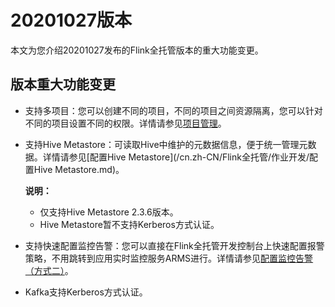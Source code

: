 # 20201027版本

本文为您介绍20201027发布的Flink全托管版本的重大功能变更。

## 版本重大功能变更

-   支持多项目：您可以创建不同的项目，不同的项目之间资源隔离，您可以针对不同的项目设置不同的权限。详情请参见[项目管理](/cn.zh-CN/Flink全托管/项目管理.md)。
-   支持Hive Metastore：可读取Hive中维护的元数据信息，便于统一管理元数据。详情请参见[配置Hive Metastore](/cn.zh-CN/Flink全托管/作业开发/配置Hive Metastore.md)。

    **说明：**

    -   仅支持Hive Metastore 2.3.6版本。
    -   Hive Metastore暂不支持Kerberos方式认证。
-   支持快速配置监控告警：您可以直接在Flink全托管开发控制台上快速配置报警策略，不用跳转到应用实时监控服务ARMS进行。详情请参见[配置监控告警（方式二）](/cn.zh-CN/Flink全托管/运维管理/配置监控告警（方式二）.md)。
-   Kafka支持Kerberos方式认证。

